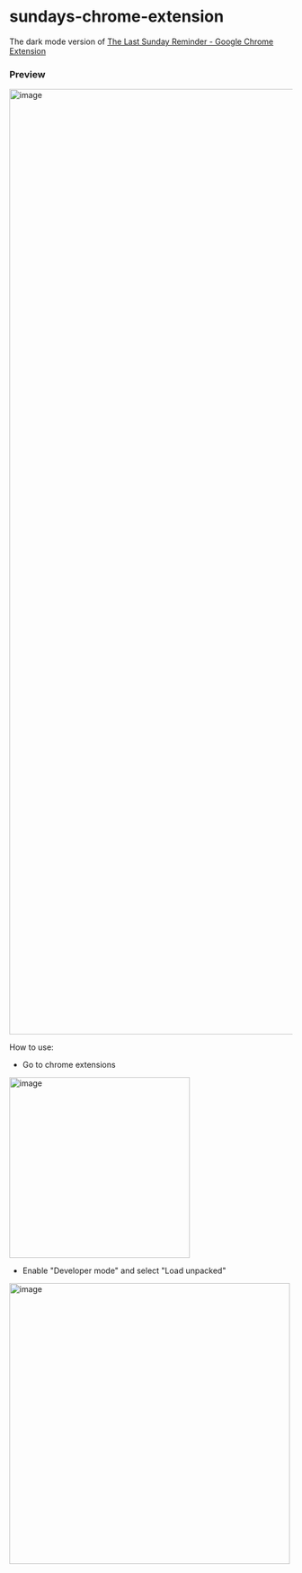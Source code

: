 # sundays-chrome-extension

The dark mode version of [The Last Sunday Reminder - Google Chrome Extension](https://chrome.google.com/webstore/detail/the-last-sunday-reminder/aiojhapcgfgmiacbbjfgedhlcchmpelh?hl=en)

### Preview
<img width="1680" alt="image" src="https://user-images.githubusercontent.com/8922430/227041092-6f998073-b4ab-4530-b960-d1b473b775c4.png">


How to use:
- Go to chrome extensions

<img width="321" alt="image" src="https://user-images.githubusercontent.com/8922430/227042005-d5e389db-c737-4579-91a4-5960d6339d46.png">


- Enable "Developer mode" and select "Load unpacked"

<img width="499" alt="image" src="https://user-images.githubusercontent.com/8922430/227041464-fd6688d5-15b6-4cd0-8b38-b04233d1abcf.png">
